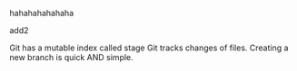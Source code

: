 hahahahahahaha

add2

Git has a mutable index called stage
Git tracks changes of files.
Creating a new branch is quick AND simple.